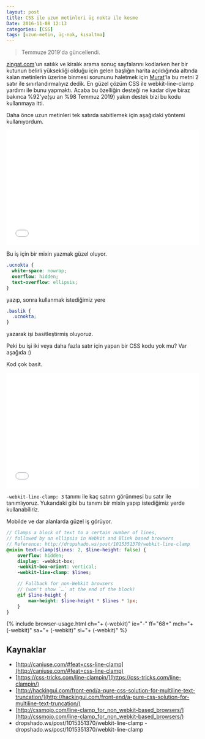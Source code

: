 ```yaml
---
layout: post
title: CSS ile uzun metinleri üç nokta ile kesme
Date: 2016-11-08 12:13
categories: [CSS]
tags: [uzun-metin, üç-nok, kısaltma]
---
```


> Temmuze 2019'da güncellendi.

[zingat.com](https://www.zingat.com)'un satılık ve kiralık arama sonuç sayfalarını kodlarken her bir kutunun belirli yüksekliği olduğu için gelen başlığın harita açıldığında altında kalan metinlerin üzerine binmesi sorununu haletmek için [Murat](http://twitter.com/muratcorlu)'la bu metni 2 satır ile sınırlandırmalıyız dedik. En güzel çözüm CSS ile webkit-line-clamp yardımı ile bunu yapmaktı. Acaba bu özelliğin desteği ne kadar diye biraz bakınca %92'ye(şu an %98 Temmuz 2019) yakın destek bizi bu kodu kullanmaya itti.

Daha önce uzun metinleri tek satırda sabitlemek için aşağıdaki yöntemi kullanıyordum.

<iframe height='300' scrolling='no' title='KNpXOV' src='//codepen.io/fatihhayri/embed/KNpXOV/?height=300&theme-id=13521&default-tab=css,result&embed-version=2' frameborder='no' allowtransparency='true' allowfullscreen='true' style='width: 100%;'>
</iframe>

Bu iş için bir mixin yazmak güzel oluyor.

```css
.ucnokta {
  white-space: nowrap;
  overflow: hidden;
  text-overflow: ellipsis;
}
```

yazıp, sonra kullanmak istediğimiz yere 

```scss
.baslik {
  .ucnokta;
}
```

yazarak işi basitleştirmiş oluyoruz. 

Peki bu işi iki veya daha fazla satır için yapan bir CSS kodu yok mu? Var aşağıda :)

Kod çok basit.

<iframe height='300' scrolling='no' title='MbwOYb' src='//codepen.io/fatihhayri/embed/MbwOYb/?height=300&theme-id=13521&default-tab=html,result&embed-version=2' frameborder='no' allowtransparency='true' allowfullscreen='true' style='width: 100%;'>
</iframe>

`-webkit-line-clamp: 3` tanımı ile kaç satırın görünmesi bu satır ile tanımlıyoruz. Yukarıdaki gibi bu tanımı bir mixin yapıp istediğimiz yerde kullanabiliriz.

Mobilde ve dar alanlarda güzel iş görüyor. 

```scss
// Clamps a block of text to a certain number of lines,
// followed by an ellipsis in Webkit and Blink based browsers
// Reference: http://dropshado.ws/post/1015351370/webkit-line-clamp
@mixin text-clamp($lines: 2, $line-height: false) {
    overflow: hidden;
    display: -webkit-box;
    -webkit-box-orient: vertical;
    -webkit-line-clamp: $lines;

    // Fallback for non-Webkit browsers
    // (won't show `…` at the end of the block)
    @if $line-height {
        max-height: $line-height * $lines * 1px;
    }
}
```


{% include browser-usage.html ch="+ (-webkit)" ie="-" ff="68+" mch="+ (-webkit)" sa="+ (-webkit)" si="+ (-webkit)" %}

## Kaynaklar

 - [http://caniuse.com/#feat=css-line-clamp](http://caniuse.com/#feat=css-line-clamp)
 - [https://css-tricks.com/line-clampin/](https://css-tricks.com/line-clampin/)
 - [http://hackingui.com/front-end/a-pure-css-solution-for-multiline-text-truncation/](http://hackingui.com/front-end/a-pure-css-solution-for-multiline-text-truncation/)
 - [http://cssmojo.com/line-clamp_for_non_webkit-based_browsers/](http://cssmojo.com/line-clamp_for_non_webkit-based_browsers/)
 - dropshado.ws/post/1015351370/webkit-line-clamp - dropshado.ws/post/1015351370/webkit-line-clamp